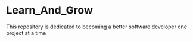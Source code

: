 # Learn_And_Grow
This repository is dedicated to becoming a better software developer one project at a time
